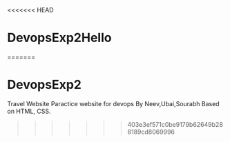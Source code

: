 <<<<<<< HEAD
# DevopsExp2Hello
=======
# DevopsExp2
Travel Website
Paractice website for devops
By Neev,Ubai,Sourabh
Based on HTML, CSS.
>>>>>>> 403e3ef571c0be9179b62649b288189cd8069996
